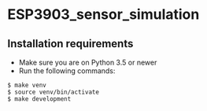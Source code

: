 # ESP3903_sensor_simulation

## Installation requirements
- Make sure you are on Python 3.5 or newer
- Run the following commands:
```
$ make venv
$ source venv/bin/activate
$ make development
```

